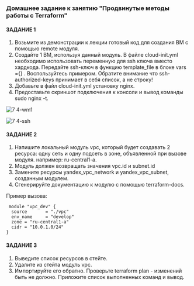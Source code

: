 ### Домашнее задание к занятию "Продвинутые методы работы с Terraform"

#### ЗАДАНИЕ 1
1. Возьмите из демонстрации к лекции готовый код для создания ВМ с помощью remote модуля.
2. Создайте 1 ВМ, используя данный модуль. В файле cloud-init.yml необходимо использовать переменную для ssh ключа вместо хардкода. Передайте ssh-ключ в функцию template_file в блоке vars ={} . Воспользуйтесь примером. Обратите внимание что ssh-authorized-keys принимает в себя список, а не строку!
3. Добавьте в файл cloud-init.yml установку nginx.
4. Предоставьте скриншот подключения к консоли и вывод команды sudo nginx -t.

![7 4-wm1](https://github.com/Mix1g/netology/assets/119140245/daf22d1e-e390-492d-b638-48ede13f4520)


![7 4-ssh](https://github.com/Mix1g/netology/assets/119140245/3f01e644-de72-43b4-9259-f5fa1350df71)


#### ЗАДАНИЕ 2

1. Напишите локальный модуль vpc, который будет создавать 2 ресурса: одну сеть и одну подсеть в зоне, объявленной при вызове модуля. например: ru-central1-a.
2. Модуль должен возвращать значения vpc.id и subnet.id
3. Замените ресурсы yandex_vpc_network и yandex_vpc_subnet, созданным модулем.
4. Сгенерируйте документацию к модулю с помощью terraform-docs.

Пример вызова:

     module "vpc_dev" {
      source       = "./vpc"
      env_name     = "develop"
      zone = "ru-central1-a"
      cidr = "10.0.1.0/24"
    }
   
#### ЗАДАНИЕ 3
1. Выведите список ресурсов в стейте.
2. Удалите из стейта модуль vpc.
3. Импортируйте его обратно. Проверьте terraform plan - изменений быть не должно. Приложите список выполненных команд и вывод.
